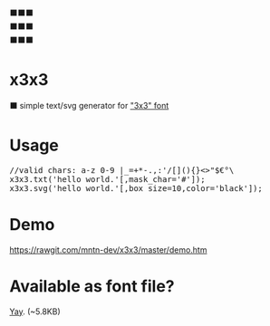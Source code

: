 <pre>⬛⬛⬛
⬛⬛⬛
⬛⬛⬛</pre>

# x3x3
⬛ simple text/svg generator for <a href="https://en.wikipedia.org/wiki/3x3">"3x3" font</a>

# Usage
<pre>//valid chars: a-z 0-9 |_=+*-.,:'/[](){}<>"$€°\
x3x3.txt('hello world.'[,mask_char='#']);
x3x3.svg('hello world.'[,box_size=10,color='black']);</pre>

# Demo
<a href="https://rawgit.com/mntn-dev/x3x3/master/demo.htm">https://rawgit.com/mntn-dev/x3x3/master/demo.htm</a>

# Available as font file?
<a href="https://github.com/mntn-dev/x3x3/raw/master/x3x3.ttf">Yay</a>. (~5.8KB)
